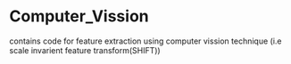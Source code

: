 # Computer_Vission
contains code for feature extraction using computer vission technique (i.e scale invarient feature transform(SHIFT))
